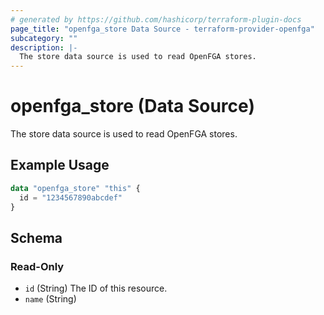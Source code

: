 ```yaml
---
# generated by https://github.com/hashicorp/terraform-plugin-docs
page_title: "openfga_store Data Source - terraform-provider-openfga"
subcategory: ""
description: |-
  The store data source is used to read OpenFGA stores.
---
```


# openfga_store (Data Source)

The store data source is used to read OpenFGA stores.

## Example Usage

```terraform
data "openfga_store" "this" {
  id = "1234567890abcdef"
}
```

<!-- schema generated by tfplugindocs -->
## Schema

### Read-Only

- `id` (String) The ID of this resource.
- `name` (String)
